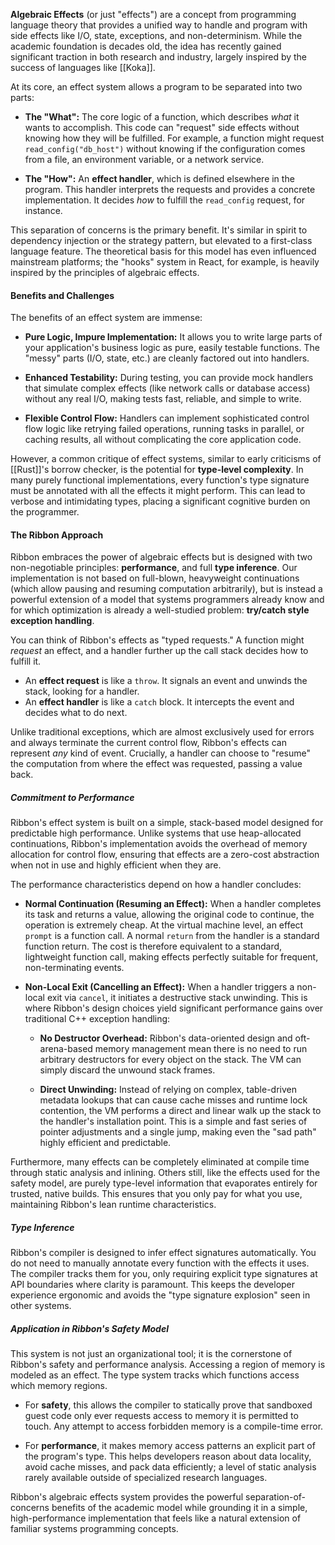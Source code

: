 **Algebraic Effects** (or just "effects") are a concept from programming language
theory that provides a unified way to handle and program with side effects like
I/O, state, exceptions, and non-determinism. While the academic foundation is
decades old, the idea has recently gained significant traction in both research
and industry, largely inspired by the success of languages like [[Koka]].

At its core, an effect system allows a program to be separated into two parts:

- **The "What":** The core logic of a function, which describes *what* it wants
   to accomplish. This code can "request" side effects without knowing how they
   will be fulfilled. For example, a function might request
   `read_config("db_host")` without knowing if the configuration comes from a
   file, an environment variable, or a network service.

- **The "How":** An **effect handler**, which is defined elsewhere in the
   program. This handler interprets the requests and provides a concrete
   implementation. It decides *how* to fulfill the `read_config` request, for
   instance.

This separation of concerns is the primary benefit. It's similar in spirit to
dependency injection or the strategy pattern, but elevated to a first-class
language feature. The theoretical basis for this model has even influenced
mainstream platforms; the "hooks" system in React, for example, is heavily
inspired by the principles of algebraic effects.

#### Benefits and Challenges

The benefits of an effect system are immense:

- **Pure Logic, Impure Implementation:** It allows you to write large parts of
    your application's business logic as pure, easily testable functions. The
    "messy" parts (I/O, state, etc.) are cleanly factored out into handlers.

- **Enhanced Testability:** During testing, you can provide mock handlers that
    simulate complex effects (like network calls or database access) without any
    real I/O, making tests fast, reliable, and simple to write.

- **Flexible Control Flow:** Handlers can implement sophisticated control flow
    logic like retrying failed operations, running tasks in parallel, or caching
    results, all without complicating the core application code.

However, a common critique of effect systems, similar to early criticisms of
[[Rust]]'s borrow checker, is the potential for **type-level complexity**. In
many purely functional implementations, every function's type signature must be
annotated with all the effects it might perform. This can lead to verbose and
intimidating types, placing a significant cognitive burden on the programmer.

#### The Ribbon Approach

Ribbon embraces the power of algebraic effects but is designed with two
non-negotiable principles: **performance**, and full **type inference**. Our
implementation is not based on full-blown, heavyweight continuations (which
allow pausing and resuming computation arbitrarily), but is instead a powerful
extension of a model that systems programmers already know and for which
optimization is already a well-studied problem: **try/catch style exception handling**.

You can think of Ribbon's effects as "typed requests." A function might
*request* an effect, and a handler further up the call stack decides how to
fulfill it.

- An **effect request** is like a `throw`. It signals an event and unwinds the
  stack, looking for a handler.
- An **effect handler** is like a `catch` block. It intercepts the event and
  decides what to do next.

Unlike traditional exceptions, which are almost exclusively used for errors and
always terminate the current control flow, Ribbon's effects can represent *any*
kind of event. Crucially, a handler can choose to "resume" the computation from
where the effect was requested, passing a value back.

##### Commitment to Performance

Ribbon's effect system is built on a simple, stack-based model designed for
predictable high performance. Unlike systems that use heap-allocated
continuations, Ribbon's implementation avoids the overhead of memory allocation
for control flow, ensuring that effects are a zero-cost abstraction when not in
use and highly efficient when they are.

The performance characteristics depend on how a handler concludes:

- **Normal Continuation (Resuming an Effect):** When a handler completes its
  task and returns a value, allowing the original code to continue, the
  operation is extremely cheap. At the virtual machine level, an effect `prompt`
  is a function call. A normal `return` from the handler is a standard function
  return. The cost is therefore equivalent to a standard, lightweight function
  call, making effects perfectly suitable for frequent, non-terminating events.

- **Non-Local Exit (Cancelling an Effect):** When a handler triggers a non-local
  exit via `cancel`, it initiates a destructive stack unwinding. This is where
  Ribbon's design choices yield significant performance gains over traditional
  C++ exception handling:

    - **No Destructor Overhead:** Ribbon's data-oriented design and
      oft-arena-based memory management mean there is no need to run arbitrary
      destructors for every object on the stack. The VM can simply discard the
      unwound stack frames.
      
    - **Direct Unwinding:** Instead of relying on complex, table-driven metadata
      lookups that can cause cache misses and runtime lock contention, the VM
      performs a direct and linear walk up the stack to the handler's
      installation point. This is a simple and fast series of pointer
      adjustments and a single jump, making even the "sad path" highly efficient
      and predictable.

Furthermore, many effects can be completely eliminated at compile time through
static analysis and inlining. Others still, like the effects used for the safety
model, are purely type-level information that evaporates entirely for trusted,
native builds. This ensures that you only pay for what you use, maintaining
Ribbon's lean runtime characteristics.

##### Type Inference

Ribbon's compiler is designed to infer effect signatures automatically. You do
not need to manually annotate every function with the effects it uses. The
compiler tracks them for you, only requiring explicit type signatures at API
boundaries where clarity is paramount. This keeps the developer experience
ergonomic and avoids the "type signature explosion" seen in other systems.

##### Application in Ribbon's Safety Model

This system is not just an organizational tool; it is the cornerstone of
Ribbon's safety and performance analysis. Accessing a region of memory is
modeled as an effect. The type system tracks which functions access which memory
regions.

- For **safety**, this allows the compiler to statically prove that sandboxed
  guest code only ever requests access to memory it is permitted to touch. Any
  attempt to access forbidden memory is a compile-time error.

- For **performance**, it makes memory access patterns an explicit part of the
  program's type. This helps developers reason about data locality, avoid cache
  misses, and pack data efficiently; a level of static analysis rarely available
  outside of specialized research languages.

Ribbon's algebraic effects system provides the powerful separation-of-concerns
benefits of the academic model while grounding it in a simple, high-performance
implementation that feels like a natural extension of familiar systems
programming concepts.